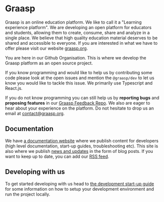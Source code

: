 # Graasp

Graasp is an online education platform. We like to call it a "Learning experience platform". We are developing an open platform for educators and students, allowing them to create, consume, share and analyze in a single place. We believe that high quality education material deserves to be shared and accessible to everyone. If you are interested in what we have to offer please visit our website [graasp.org](https://graasp.org).

You are here in our Github Organisation. This is where we develop the Graasp platform as an open source project.

If you know programming and would like to help us by contributing some code please look at the open issues and mention the `@graasp/dev` to let us know you would like to tackle this issue. We primarily use Typescript and React.js.

If you do not know programming you can still help us by **reporting bugs** and **proposing features** in our [Graasp Feedback Repo](https://github.com/graasp/graasp-feedback). We also are eager to hear about your experience on the platform. Do not hesitate to drop us an email at contact@graasp.org.

## Documentation

We have [a documentation website](https://graasp.github.io/docs) where we publish content for developers (high level documentation, start-up guides, troubleshooting etc). This site is also where we publish [news and updates](https://graasp.github.io/docs/blog) in the form of blog posts. If you want to keep up to date, you can add our [RSS feed](https://graasp.github.io/docs/blog/rss.xml).

## Developing with us

To get started developing with us head to [the development start-up guide](https://graasp.github.io/docs/developer/intro) for some information on how to setup your development environment and run the project locally.
